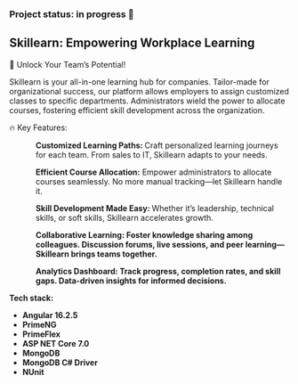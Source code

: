 <h3>Project status: in progress 🪫</h3>

<h2>Skillearn: Empowering Workplace Learning </h2>

🚀 Unlock Your Team’s Potential!

Skillearn is your all-in-one learning hub for companies. Tailor-made for organizational success, our platform allows employers to assign customized classes to specific departments. Administrators wield the power to allocate courses, fostering efficient skill development across the organization.

🔥 Key Features:
<ul>
  <ol><strong>Customized Learning Paths: </strong> Craft personalized learning journeys for each team. From sales to IT, Skillearn adapts to your needs.</ol>
<ol><strong>Efficient Course Allocation:</strong> Empower administrators to allocate courses seamlessly. No more manual tracking—let Skillearn handle it.</ol>
<ol><strong>Skill Development Made Easy: </strong>Whether it’s leadership, technical skills, or soft skills, Skillearn accelerates growth.</ol>
<ol><strong>Collaborative Learning:<strong/> Foster knowledge sharing among colleagues. Discussion forums, live sessions, and peer learning—Skillearn brings teams together.</ol>
<ol><strong>Analytics Dashboard:<strong/> Track progress, completion rates, and skill gaps. Data-driven insights for informed decisions.</ol>

</ul>

<p>Tech stack:</p>
<ul>
  <li>Angular 16.2.5</li>
    <li>PrimeNG</li>
  <li>PrimeFlex</li>
    <li>ASP NET Core 7.0</li>
  <li>MongoDB</li>
  <li>MongoDB C# Driver</li>
  <li>NUnit</li>
</ul>
